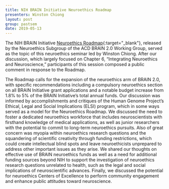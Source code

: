 ```yaml
---
title: NIH BRAIN Initiative Neuroethics Roadmap
presenters: Winston Chiong
layout: post
group: pastsem
date: 2019-05-13
---
```


The NIH BRAIN Initiative [Neuroethics Roadmap](https://braininitiative.nih.gov/strategic-planning/acd-working-group/neuroethics-roadmap){:target="_blank"},
released by the Neuroethics Subgroup of the ACD BRAIN 2.0 Working Group, served as the topic of this neuroethics seminar
led by Winston Chiong. After our discussion, which largely focused on Chapter 6, “Integrating Neuroethics and Neuroscience,” participants 
of this session composed a public comment in response to the Roadmap. 

The Roadmap calls for the expansion of the neuroethics arm of BRAIN 2.0, with specific recommendations including a compulsory neuroethics 
section on all BRAIN Initiative grant applications and a notable budget increase from 1.8% to 5% of the BRAIN Initiative’s total 
annual funds. Our discussion was informed by accomplishments and critiques of the Human Genome Project’s Ethical, Legal and 
Social Implications (ELSI) program, which in some ways served as a model for the Neuroethics Roadmap. We discussed the need to 
foster a 
dedicated neuroethics workforce that includes neuroscientists with firsthand knowledge of medical applications, as well as junior 
researchers with the potential to commit to long-term neuroethics pursuits. Also of great concern was myopia within neuroethics research 
questions and the squandering of scientific creativity through funding restrictions, which could create intellectual blind spots and 
leave neuroethicists unprepared to address other important issues as they arise. We shared our thoughts on effective use of BRAIN 
neuroethics funds as well as a need for additional funding sources beyond NIH to support the investigation of neuroethics research 
questions unrelated to health, such as the legal and social implications of neuroscientific advances. Finally, we discussed the potential
for neuroethics Centers of Excellence to perform community engagement and enhance public attitudes toward neuroscience.
